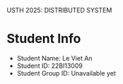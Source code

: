 USTH 2025: DISTRIBUTED SYSTEM

Student Info
=========================

* Student Name: Le Viet An
* Student ID: 22BI13009
* Student Group ID: Unavailable yet
